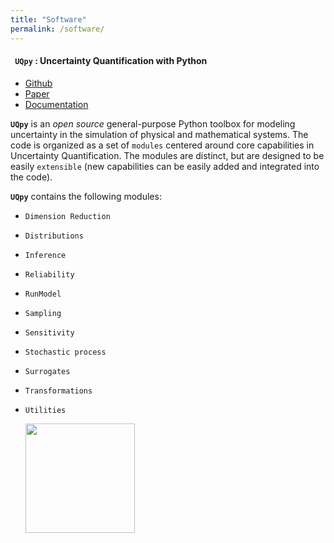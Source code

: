 ```yaml
---
title: "Software"
permalink: /software/
---
```


<h4><b><code> UQpy</code> : Uncertainty Quantification with Python</b></h4>

* <a href="https://github.com/SURGroup/UQpy" target="_blank"> Github</a><br>
* <a href="https://doi.org/10.1016/j.jocs.2020.101204" target="_blank">Paper</a><br>
* <a href="https://uqpyproject.readthedocs.io/en/latest/" target="_blank">Documentation</a><br>

<code><b>UQpy</b></code> is an _open_ _source_ general-purpose Python toolbox for modeling uncertainty in the simulation of physical and mathematical systems. The code is organized as a set of <code>modules</code> centered around core capabilities in Uncertainty Quantification. The modules are distinct, but are designed to be easily <code>extensible</code> (new capabilities can be easily added and integrated into the code).

 <code><b>UQpy</b></code> contains the following modules:

- <code>Dimension Reduction</code>
- <code>Distributions</code>
- <code>Inference</code>
- <code>Reliability</code>
- <code>RunModel</code>
- <code>Sampling</code>
- <code>Sensitivity</code>
- <code>Stochastic process</code>
- <code>Surrogates</code>
- <code>Transformations</code>
- <code>Utilities</code>

  <img src="{{site.url}}{{site.baseurl}}/assets/images/UQpy_logo.jpg" width="175px "/>


